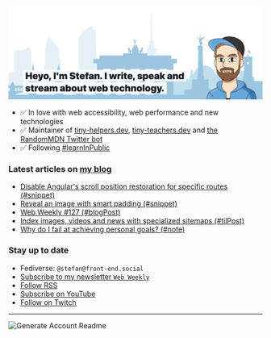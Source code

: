 <img alt="Heyo, I'm Stefan. I write and speak about web technology." src="https://raw.githubusercontent.com/stefanjudis/stefanjudis/main/screenshot.png">

- ✅ In love with web accessibility, web performance and new technologies
- ✅ Maintainer of [tiny-helpers.dev](https://tiny-helpers.dev), [tiny-teachers.dev](https://tiny-teachers.dev/) and [the RandomMDN Twitter bot](https://twitter.com/randomMDN)
- ✅ Following [#learnInPublic](https://www.stefanjudis.com/today-i-learned/)
### Latest articles on [my blog](https://www.stefanjudis.com)

<!-- BLOG-POST-LIST:START -->
- [Disable Angular&#39;s scroll position restoration for specific routes &lpar;#snippet&rpar;](https://www.stefanjudis.com/snippets/disable-angular-scroll-position-restoration/)
- [Reveal an image with smart padding &lpar;#snippet&rpar;](https://www.stefanjudis.com/snippets/image-padding-trick/)
- [Web Weekly #127 &lpar;#blogPost&rpar;](https://www.stefanjudis.com/blog/web-weekly-127/)
- [Index images, videos and news with specialized sitemaps &lpar;#tilPost&rpar;](https://www.stefanjudis.com/today-i-learned/image-video-news-sitemaps/)
- [Why do I fail at achieving personal goals? &lpar;#note&rpar;](https://www.stefanjudis.com/notes/failing-at-personal-goals/)
<!-- BLOG-POST-LIST:END -->

### Stay up to date

- Fediverse: `@stefan@front-end.social`
- [Subscribe to my newsletter `Web Weekly`](https://webweekly.email/)
- [Follow RSS](https://www.stefanjudis.com/feeds/)
- [Subscribe on YouTube](https://youtube.com/c/stefanjudis)
- [Follow on Twitch](https://www.twitch.tv/stefanjudis)

---

![Generate Account Readme](https://github.com/stefanjudis/stefanjudis/workflows/Generate%20Account%20Readme/badge.svg)
